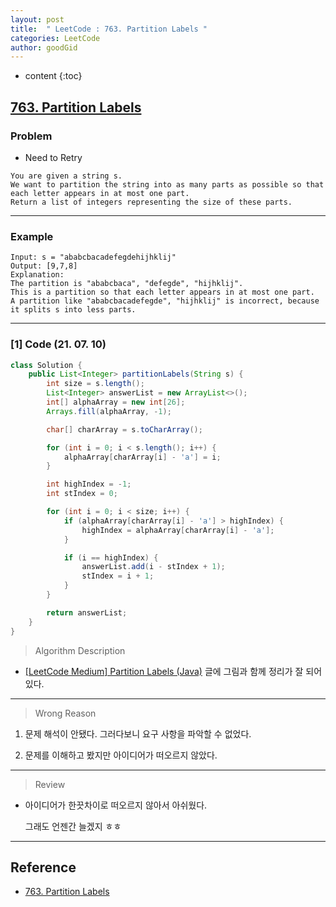 ```yaml
---
layout: post
title:  " LeetCode : 763. Partition Labels "
categories: LeetCode
author: goodGid
---
```

* content
{:toc}

## [763. Partition Labels](https://leetcode.com/problems/partition-labels/)

### Problem

* Need to Retry

```
You are given a string s. 
We want to partition the string into as many parts as possible so that each letter appears in at most one part.
Return a list of integers representing the size of these parts.
```





---

### Example

```
Input: s = "ababcbacadefegdehijhklij"
Output: [9,7,8]
Explanation:
The partition is "ababcbaca", "defegde", "hijhklij".
This is a partition so that each letter appears in at most one part.
A partition like "ababcbacadefegde", "hijhklij" is incorrect, because it splits s into less parts.
```

---

### [1] Code (21. 07. 10)

``` java
class Solution {
    public List<Integer> partitionLabels(String s) {
        int size = s.length();
        List<Integer> answerList = new ArrayList<>();
        int[] alphaArray = new int[26];
        Arrays.fill(alphaArray, -1);

        char[] charArray = s.toCharArray();

        for (int i = 0; i < s.length(); i++) {
            alphaArray[charArray[i] - 'a'] = i;
        }

        int highIndex = -1;
        int stIndex = 0;

        for (int i = 0; i < size; i++) {
            if (alphaArray[charArray[i] - 'a'] > highIndex) {
                highIndex = alphaArray[charArray[i] - 'a'];
            }

            if (i == highIndex) {
                answerList.add(i - stIndex + 1);
                stIndex = i + 1;
            }
        }

        return answerList;
    }
}
```


> Algorithm Description

* [[LeetCode Medium] Partition Labels (Java)](https://bcp0109.tistory.com/205) 글에 그림과 함께 정리가 잘 되어있다.

---

> Wrong Reason

1. 문제 해석이 안됐다. 그러다보니 요구 사항을 파악할 수 없었다.

2. 문제를 이해하고 봤지만 아이디어가 떠오르지 않았다.

---

> Review

* 아이디어가 한끗차이로 떠오르지 않아서 아쉬웠다.

  그래도 언젠간 늘겠지 ㅎㅎ



---

## Reference

* [763. Partition Labels](https://leetcode.com/problems/partition-labels/)